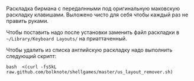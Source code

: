 Раскладка бирмана с передалнными под оригинальную маковскую раскладку клавишами. 
Выложено чисто для себя чтобы каждый раз не править руками.

Чтобы поставить надо после установки заменить файл раскладки в `~/Library/Keyboard Layouts/` на приаттаченный.

Чтобы удалить из списка английскую раскладку надо выполнить следующий скрипт:

    bash  <(curl -fsSkL raw.github.com/bolknote/shellgames/master/us_layout_remover.sh)
